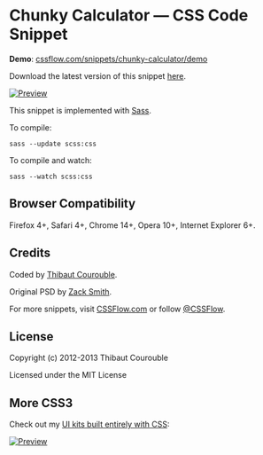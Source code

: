 # Chunky Calculator — CSS Code Snippet

**Demo**: [cssflow.com/snippets/chunky-calculator/demo](http://www.cssflow.com/snippets/chunky-calculator/demo)

Download the latest version of this snippet [here](http://www.cssflow.com/snippets/chunky-calculator.zip).

[![Preview](http://cdn.cssflow.com/snippets/chunky-calculator/preview-580.png)](http://www.cssflow.com/snippets/chunky-calculator)

This snippet is implemented with [Sass](https://github.com/nex3/sass).

To compile:

`sass --update scss:css`

To compile and watch:

`sass --watch scss:css`

## Browser Compatibility

Firefox 4+, Safari 4+, Chrome 14+, Opera 10+, Internet Explorer 6+.

## Credits

Coded by [Thibaut Courouble](http://thibaut.me).

Original PSD by [Zack Smith](http://www.premiumpixels.com/freebies/chunky-calculator-psd/).

For more snippets, visit [CSSFlow.com](http://www.cssflow.com) or follow [@CSSFlow](https://twitter.com/CSSFlow).

## License

Copyright (c) 2012-2013 Thibaut Courouble

Licensed under the MIT License

## More CSS3

Check out my [UI kits built entirely with CSS](http://www.cssflow.com/ui-kits):

[![Preview](http://cdn.cssflow.com/kits/all_kits_preview_850.png)](http://www.cssflow.com/ui-kits)
